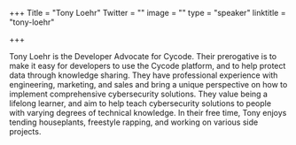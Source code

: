 +++
Title = "Tony Loehr"
Twitter = ""
image = ""
type = "speaker"
linktitle = "tony-loehr"

+++

Tony Loehr is the Developer Advocate for Cycode. Their prerogative is to make it easy for developers to use the Cycode platform, and to help protect data through knowledge sharing. They have professional experience with engineering, marketing, and sales and bring a unique perspective on how to implement comprehensive cybersecurity solutions. They value being a lifelong learner, and aim to help teach cybersecurity solutions to people with varying degrees of technical knowledge. In their free time, Tony enjoys tending houseplants, freestyle rapping, and working on various side projects.